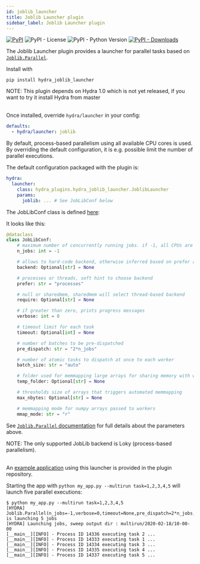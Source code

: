 ```yaml
---
id: joblib_launcher
title: Joblib Launcher plugin
sidebar_label: Joblib Launcher plugin
---
```

[![PyPI](https://img.shields.io/pypi/v/hydra-joblib-launcher)](https://pypi.org/project/hydra-joblib-launcher/)
![PyPI - License](https://img.shields.io/pypi/l/hydra-joblib-launcher)
![PyPI - Python Version](https://img.shields.io/pypi/pyversions/hydra-joblib-launcher)
[![PyPI - Downloads](https://img.shields.io/pypi/dm/hydra-joblib-launcher.svg)](https://pypistats.org/packages/hydra-joblib-launcher)

The Joblib Launcher plugin provides a launcher for parallel tasks based on [`Joblib.Parallel`](https://joblib.readthedocs.io/en/latest/parallel.html).

Install with 
```
pip install hydra_joblib_launcher
```

<div class="alert alert--info" role="alert">
NOTE: This plugin depends on Hydra 1.0 which is not yet released, if you want to try it install Hydra from master
</div><br/>


Once installed, override `hydra/launcher` in your config:

```yaml
defaults:
  - hydra/launcher: joblib
```

By default, process-based parallelism using all available CPU cores is used. By overriding the default configuration, it is e.g. possible limit the number of parallel executions.

The default configuration packaged with the plugin is:
```yaml
hydra:
  launcher:
    class: hydra_plugins.hydra_joblib_launcher.JoblibLauncher
    params:
      joblib: ... # See JobLibConf below
```

The JobLibConf class is defined [here](https://github.com/facebookresearch/hydra/blob/master/plugins/hydra_joblib_launcher/hydra_plugins/hydra_joblib_launcher/config.py):

It looks like this: 

```python
@dataclass
class JobLibConf:
    # maximum number of concurrently running jobs. if -1, all CPUs are used
    n_jobs: int = -1

    # allows to hard-code backend, otherwise inferred based on prefer and require
    backend: Optional[str] = None

    # processes or threads, soft hint to choose backend
    prefer: str = "processes"

    # null or sharedmem, sharedmem will select thread-based backend
    require: Optional[str] = None

    # if greater than zero, prints progress messages
    verbose: int = 0

    # timeout limit for each task
    timeout: Optional[int] = None

    # number of batches to be pre-dispatched
    pre_dispatch: str = "2*n_jobs"

    # number of atomic tasks to dispatch at once to each worker
    batch_size: str = "auto"

    # folder used for memmapping large arrays for sharing memory with workers
    temp_folder: Optional[str] = None

    # thresholds size of arrays that triggers automated memmapping
    max_nbytes: Optional[str] = None

    # memmapping mode for numpy arrays passed to workers
    mmap_mode: str = "r"
```

See [`Joblib.Parallel` documentation](https://joblib.readthedocs.io/en/latest/parallel.html) for full details about the parameters above.

<div class="alert alert--info" role="alert">
NOTE: The only supported JobLib backend is Loky (process-based parallelism).
</div><br/>

An [example application](https://github.com/facebookresearch/hydra/tree/master/plugins/hydra_joblib_launcher/example) using this launcher is provided in the plugin repository.

Starting the app with `python my_app.py --multirun task=1,2,3,4,5` will launch five parallel executions:

```text
$ python my_app.py --multirun task=1,2,3,4,5
[HYDRA] Joblib.Parallel(n_jobs=-1,verbose=0,timeout=None,pre_dispatch=2*n_jobs,batch_size=auto,temp_folder=None,max_nbytes=None,mmap_mode=r,backend=loky) is launching 5 jobs
[HYDRA] Launching jobs, sweep output dir : multirun/2020-02-18/10-00-00
[__main__][INFO] - Process ID 14336 executing task 2 ...
[__main__][INFO] - Process ID 14333 executing task 1 ...
[__main__][INFO] - Process ID 14334 executing task 3 ...
[__main__][INFO] - Process ID 14335 executing task 4 ...
[__main__][INFO] - Process ID 14337 executing task 5 ...
```
